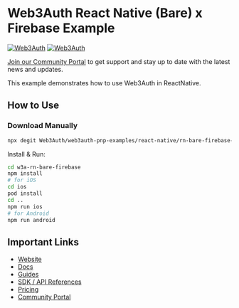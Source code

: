 # Web3Auth React Native (Bare) x Firebase Example

[![Web3Auth](https://img.shields.io/badge/Web3Auth-SDK-blue)](https://web3auth.io/docs/sdk/react-native)
[![Web3Auth](https://img.shields.io/badge/Web3Auth-Community-cyan)](https://community.web3auth.io)


[Join our Community Portal](https://community.web3auth.io/) to get support and stay up to date with the latest news and updates.

This example demonstrates how to use Web3Auth in ReactNative.

## How to Use

### Download Manually

```bash
npx degit Web3Auth/web3auth-pnp-examples/react-native/rn-bare-firebase-example w3a-rn-bare-firebase
```

Install & Run:

```bash
cd w3a-rn-bare-firebase
npm install
# for iOS
cd ios
pod install
cd ..
npm run ios
# for Android
npm run android
```

## Important Links

- [Website](https://web3auth.io)
- [Docs](https://web3auth.io/docs)
- [Guides](https://web3auth.io/docs/guides)
- [SDK / API References](https://web3auth.io/docs/sdk)
- [Pricing](https://web3auth.io/pricing.html)
- [Community Portal](https://community.web3auth.io)